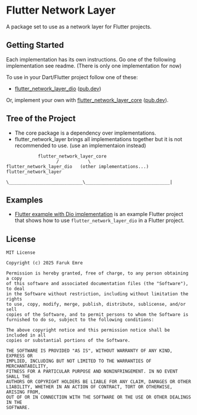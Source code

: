 # Flutter Network Layer

A package set to use as a network layer for Flutter projects.

## Getting Started

Each implementation has its own instructions. Go one of the following implementation see readme. (There is only one implementation for now)

To use in your Dart/Flutter project follow one of these:

- [flutter_network_layer_dio][gh_flutter_network_layer_dio] ([pub.dev][pd_flutter_network_layer_dio])

Or, implement your own
with [flutter_network_layer_core][gh_flutter_network_layer_core] ([pub.dev][pd_flutter_network_layer_core]).

## Tree of the Project

- The core package is a dependency over implementations.
- flutter_network_layer brings all implementations together but it is not recommended to use. (use an implementaion instead)


```plaintext
            flutter_network_layer_core
                   /           \
flutter_network_layer_dio   (other implementations...)          flutter_network_layer
            \____________________________\________________________________|
```

## Examples

- [Flutter example with Dio implementation][gh_example_flutter_dio] is an example Flutter project that shows how to
  use `flutter_network_layer_dio` in a Flutter project.

## License

```
MIT License

Copyright (c) 2025 Faruk Emre

Permission is hereby granted, free of charge, to any person obtaining a copy
of this software and associated documentation files (the "Software"), to deal
in the Software without restriction, including without limitation the rights
to use, copy, modify, merge, publish, distribute, sublicense, and/or sell
copies of the Software, and to permit persons to whom the Software is
furnished to do so, subject to the following conditions:

The above copyright notice and this permission notice shall be included in all
copies or substantial portions of the Software.

THE SOFTWARE IS PROVIDED "AS IS", WITHOUT WARRANTY OF ANY KIND, EXPRESS OR
IMPLIED, INCLUDING BUT NOT LIMITED TO THE WARRANTIES OF MERCHANTABILITY,
FITNESS FOR A PARTICULAR PURPOSE AND NONINFRINGEMENT. IN NO EVENT SHALL THE
AUTHORS OR COPYRIGHT HOLDERS BE LIABLE FOR ANY CLAIM, DAMAGES OR OTHER
LIABILITY, WHETHER IN AN ACTION OF CONTRACT, TORT OR OTHERWISE, ARISING FROM,
OUT OF OR IN CONNECTION WITH THE SOFTWARE OR THE USE OR OTHER DEALINGS IN THE
SOFTWARE.
```

[gh_flutter_network_layer_core]: https://github.com/femrek/flutter_network_layer/tree/main/flutter_network_layer_core

[pd_flutter_network_layer_core]: https://pub.dev/packages/flutter_network_layer_core

[gh_flutter_network_layer_dio]: https://github.com/femrek/flutter_network_layer/tree/main/flutter_network_layer_dio

[pd_flutter_network_layer_dio]: https://pub.dev/packages/flutter_network_layer_dio

[gh_flutter_network_layer]: https://github.com/femrek/flutter_network_layer/tree/main/flutter_network_layer

[pd_flutter_network_layer]: https://pub.dev/packages/flutter_network_layer

[gh_example_flutter_dio]: https://github.com/femrek/flutter_network_layer/tree/main/example_flutter_dio



